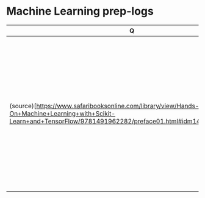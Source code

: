 # Machine Learning prep-logs
Q | Info 
--- | --- 
 (source)[https://www.safaribooksonline.com/library/view/Hands-On+Machine+Learning+with+Scikit-Learn+and+TensorFlow/9781491962282/preface01.html#idm140458046236752]|In 2006, Geoffrey Hinton et al. published a paper1 showing how to train a deep neural network capable of recognizing hand-written digits with state of the art precision (>98%).
